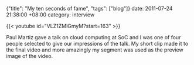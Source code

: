{"title": "My ten seconds of fame", "tags": ["blog"]}
date: 2011-07-24 21:38:00 +08:00
category: interview

{{< youtube id="VLZ1ZMlGmyM?start=163" >}}

Paul Martiz gave a talk on cloud computing at SoC and I was one of four
people selected to give our impressions of the talk. My short clip made it to
the final video and more amazingly my segment was used as the preview image of
the video.
